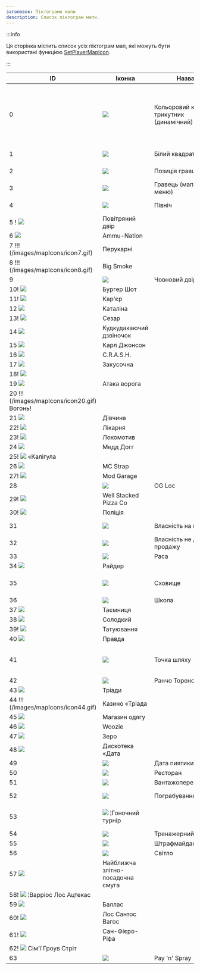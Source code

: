```yaml
---
заголовок: Піктограми мапи
description: Список піктограм мапи.
---
```


:::info

Ця сторінка містить список усіх піктограм мап, які можуть бути використані функцією [SetPlayerMapIcon](../functions/SetPlayerMapIcon).

:::

| ID | Іконка | Назва | Примітки
| --- | -------------------------------- | --------------------------------- | ---------------------------------------------------------------- |
| 0 | ![](/images/mapIcons/icon0.gif) | Кольоровий квадрат/трикутник (динамічний) | Можна використовувати будь-який колір. Використовується для цілей одиночної гри. Відображається у вигляді трикутника, коли маркер не знаходиться на одному рівні з гравцем.
| 1 | ![](/images/mapIcons/icon1.gif) | Білий квадрат | У 2 рази більший за ID 0 і без кордону
| 2 | ![](/images/mapIcons/icon2.gif) | Позиція гравця | Використовується на міні-карті за замовчуванням
| 3 | ![](/images/mapIcons/icon3.gif) | Гравець (мапа меню) | Ваша позиція на великій мапі у меню паузи
| 4 | ![](/images/mapIcons/icon4.gif) | Північ | Завжди з'являється на радарі у напрямку півночі
5 ! ![](/images/mapIcons/icon5.gif) | Повітряний двір | | ¦Повітряний двір | | ¦ ¦(/images/mapIcons/icon5.gif)
| 6 ![](/images/mapIcons/icon6.gif) | Ammu-Nation
7 !!!(/images/mapIcons/icon7.gif) | Перукарні | | Барбери | | ¦ ¦(/images/mapIcons/icon7.gif)
| 8 !!!(/images/mapIcons/icon8.gif) | Big Smoke
| 9 | ![](/images/mapIcons/icon9.gif) | Човновий двір
| 10! ![](/images/mapIcons/icon10.gif) | Бургер Шот
| 11! ![](/images/mapIcons/icon11.gif) |Кар'єр | |Кар'єр
| 12 ![](/images/mapIcons/icon12.gif) | Каталіна
| 13! ![](/images/mapIcons/icon13.gif) | Сезар
| 14 ![](/images/mapIcons/icon14.gif) | Кудкудакаючий дзвіночок
| 15 ![](/images/mapIcons/icon15.gif) | Карл Джонсон
| 16 ![](/images/mapIcons/icon16.gif) | C.R.A.S.H. | | C.R.A.S.H.
| 17 ![](/images/mapIcons/icon17.gif) | Закусочна | | Diner
| 18! ![](/images/mapIcons/icon18.gif)
| 19 ![](/images/mapIcons/icon19.gif) | Атака ворога
| 20 !!! (/images/mapIcons/icon20.gif) Вогонь!
| 21 ![](/images/mapIcons/icon21.gif) | Дівчина
| 22! ![](/images/mapIcons/icon22.gif) | Лікарня | | ¦ ¦ ¦
| 23! ![](/images/mapIcons/icon23.gif) | Локомотив
| 24 ![](/images/mapIcons/icon24.gif) |Медд Догг
| 25! ![](/images/mapIcons/icon25.gif) «Калігула
| 26 ![](/images/mapIcons/icon26.gif) | MC Strap
| 27! ![](/images/mapIcons/icon27.gif) | Mod Garage
| 28 | ![](/images/mapIcons/icon28.gif) | OG Loc
| 29! ![](/images/mapIcons/icon29.gif) | Well Stacked Pizza Co
| 30! ![](/images/mapIcons/icon30.gif) | Поліція
| 31 | ![](/images/mapIcons/icon31.gif) | Власність на продаж | Власність, яку ви можете вільно придбати
32 | ![](/images/mapIcons/icon32.gif) | Власність не для продажу | Власність, яку не можна придбати | ¦ ¦ ¦ ¦(/images/mapIcons/icon32.gif) | Власність, яку не можна придбати
| 33 | ![](/images/mapIcons/icon33.gif) | Раса
| 34 ![](/images/mapIcons/icon34.gif) | Райдер
| 35 | ![](/images/mapIcons/icon35.gif) | Сховище | Використовується для сховищ, де ви зберігаєте гру в одиночній грі
| 36 | ![](/images/mapIcons/icon36.gif) | Школа
| 37 ![](/images/mapIcons/icon37.gif) | Таємниця
| 38 ![](/images/mapIcons/icon38.gif) | Солодкий
| 39! ![](/images/mapIcons/icon39.gif) | Татуювання
| 40 ![](/images/mapIcons/icon40.gif) | Правда
| 41 | ![](/images/mapIcons/icon41.gif) | Точка шляху | Може бути розміщена гравцями на мапі меню паузи за допомогою клацання правою кнопкою миші
| 42 | ![](/images/mapIcons/icon42.gif) | Ранчо Торено
| 43 ![](/images/mapIcons/icon43.gif) | Тріади | | Тріади
| 44 !!! (/images/mapIcons/icon44.gif) | Казино «Тріада
| 45 ![](/images/mapIcons/icon45.gif) | Магазин одягу
| 46 ![](/images/mapIcons/icon46.gif) | Woozie | | - Woozie
| 47 ![](/images/mapIcons/icon47.gif) | Зеро | | Зеро
| 48 ![](/images/mapIcons/icon48.gif) | Дискотека «Дата
| 49 | ![](/images/mapIcons/icon49.gif) | Дата пиятики
| 50 | ![](/images/mapIcons/icon50.gif) | Ресторан
| 51 | ![](/images/mapIcons/icon51.gif) | Вантажоперевезення
| 52 | ![](/images/mapIcons/icon52.gif) | Пограбування | Часто використовується для банків
53 | ![](/images/mapIcons/icon53.gif) ¦Гоночний турнір | | ¦ ¦(/images/mapIcons/icon53.gif) ¦Гоночний турнір | | ¦ ¦ ¦ ¦
| 54 | ![](/images/mapIcons/icon54.gif) | Тренажерний зал
| 55 | ![](/images/mapIcons/icon55.gif) | Штрафмайданчик
| 56 | ![](/images/mapIcons/icon56.gif) |Світло
| 57 ![](/images/mapIcons/icon57.gif) | Найближча злітно-посадочна смуга | | ¦ ¦(/images/mapIcons/icon57.gif)
| 58! ![](/images/mapIcons/icon58.gif) ¦Варріос Лос Ацтекас
| 59 ![](/images/mapIcons/icon59.gif) | Баллас
| 60! ![](/images/mapIcons/icon60.gif) | Лос Сантос Вагос
| 61! ![](/images/mapIcons/icon61.gif) | Сан-Фієро-Ріфа
| 62! ![](/images/mapIcons/icon62.gif) Сім'ї Гроув Стріт
| 63 | ![](/images/mapIcons/icon63.gif) | Pay 'n' Spray


